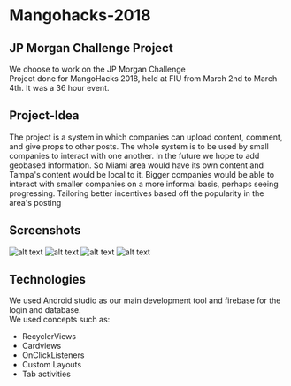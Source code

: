 # Mangohacks-2018 
## JP Morgan Challenge Project
We choose to work on the JP Morgan Challenge<br>
Project done for MangoHacks 2018, held at FIU from March 2nd to March 4th. It was a 36 hour event.
## Project-Idea
The project is a system in which companies can upload content, comment, and give props to other posts. The whole system is to be used by small companies to interact with one another. In the future we hope to add geobased information. So Miami area would have its own content and Tampa's content would be local to it. Bigger companies would be able to interact with smaller companies on a more informal basis, perhaps seeing progressing. Tailoring better incentives based off the popularity in the area's posting 
## Screenshots
![alt text](https://github.com/emeruvia/Mangohacks-2018/blob/master/login-page.png)
![alt text](https://github.com/emeruvia/Mangohacks-2018/blob/master/signup-page.png)
![alt text](https://github.com/emeruvia/Mangohacks-2018/blob/master/main-page.png)
![alt text](https://github.com/emeruvia/Mangohacks-2018/blob/master/categories-page.png)
## Technologies
We used Android studio as our main development tool and firebase for the login and database.<br/>
We used concepts such as:<br/>
* RecyclerViews
* Cardviews
* OnClickListeners
* Custom Layouts
* Tab activities
